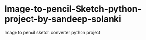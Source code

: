 # Image-to-pencil-Sketch-python-project-by-sandeep-solanki
Image to pencil sketch converter python project
